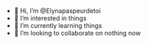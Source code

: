 - 👋 Hi, I’m @Elynapaspeurdetoi
- 👀 I’m interested in things
- 🌱 I’m currently learning things
- 💞️ I’m looking to collaborate on nothing now

<!---
Elynapaspeurdetoi/Elynapaspeurdetoi is a ✨ special ✨ repository because its `README.md` (this file) appears on your GitHub profile.
You can click the Preview link to take a look at your changes.
--->
